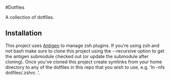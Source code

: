 #Dotfiles

A collection of dotfiles.

## Installation

This project uses [Antigen](https://github.com/zsh-users/antigen) to manage zsh plugins. If you're using zsh and not bash make sure to clone this project using the --recursive option to get the antigen submodule checked out (or update the submodule after cloning). Once you've cloned this project create symlinks from your home directory to any of the dotfiles in this repo that you wish to use, e.g. 'ln -nfs dotfiles/.zshrc .'.
